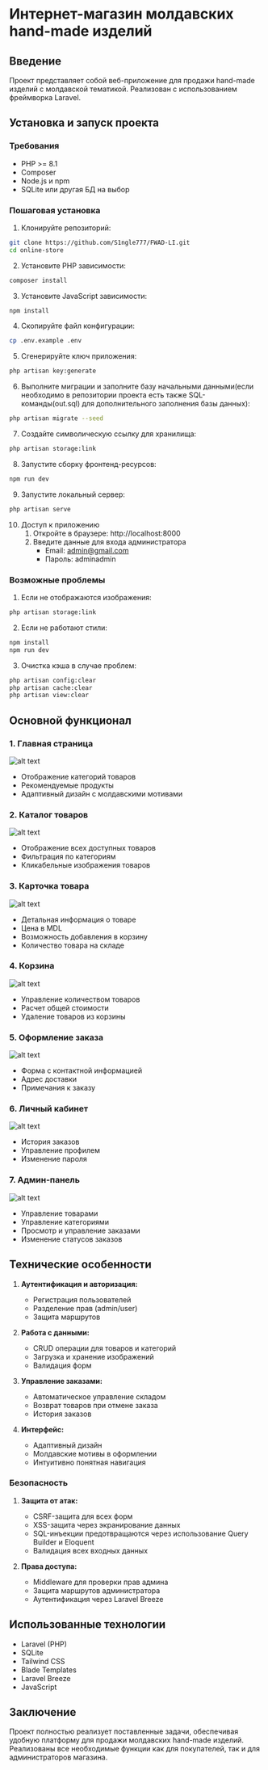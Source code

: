 # Интернет-магазин молдавских hand-made изделий

## Введение
Проект представляет собой веб-приложение для продажи hand-made изделий с молдавской тематикой. Реализован с использованием фреймворка Laravel.

## Установка и запуск проекта

### Требования
- PHP >= 8.1
- Composer
- Node.js и npm
- SQLite или другая БД на выбор

### Пошаговая установка

1. Клонируйте репозиторий:
```bash
git clone https://github.com/S1ngle777/FWAD-LI.git
cd online-store
```
2. Установите PHP зависимости:
```bash
composer install
```
3. Установите JavaScript зависимости:
```bash
npm install
```
4. Скопируйте файл конфигурации:
```bash
cp .env.example .env
```
5. Сгенерируйте ключ приложения:
```bash
php artisan key:generate
```
6. Выполните миграции и заполните базу начальными данными(если необходимо в репозитории проекта есть также SQL-команды(out.sql) для дополнительного заполнения базы данных):
```bash
php artisan migrate --seed
```
7. Создайте символическую ссылку для хранилища:
```bash
php artisan storage:link
```
8. Запустите сборку фронтенд-ресурсов:
```bash
npm run dev
```
9. Запустите локальный сервер:
```bash
php artisan serve
```
10. Доступ к приложению
    1.  Откройте в браузере: http://localhost:8000
    2.  Введите данные для входа администратора
        -  Email: admin@gmail.com
        -  Пароль: adminadmin

### Возможные проблемы

1. Если не отображаются изображения:
```bash 
php artisan storage:link
```
2. Если не работают стили:
```bash
npm install
npm run dev
```
3. Очистка кэша в случае проблем:
```bash
php artisan config:clear
php artisan cache:clear
php artisan view:clear
```

## Основной функционал

### 1. Главная страница
![alt text](screenshots/image.png)
- Отображение категорий товаров
- Рекомендуемые продукты
- Адаптивный дизайн с молдавскими мотивами

### 2. Каталог товаров
![alt text](screenshots/image-6.png)
- Отображение всех доступных товаров
- Фильтрация по категориям
- Кликабельные изображения товаров

### 3. Карточка товара
![alt text](screenshots/image-1.png)
- Детальная информация о товаре
- Цена в MDL
- Возможность добавления в корзину
- Количество товара на складе

### 4. Корзина
![alt text](screenshots/image-2.png)
- Управление количеством товаров
- Расчет общей стоимости
- Удаление товаров из корзины

### 5. Оформление заказа
![alt text](screenshots/image-3.png)
- Форма с контактной информацией
- Адрес доставки
- Примечания к заказу

### 6. Личный кабинет
![alt text](screenshots/image-4.png)
- История заказов
- Управление профилем
- Изменение пароля

### 7. Админ-панель
![alt text](screenshots/image-5.png)
- Управление товарами
- Управление категориями
- Просмотр и управление заказами
- Изменение статусов заказов

## Технические особенности
1. **Аутентификация и авторизация:**
   - Регистрация пользователей
   - Разделение прав (admin/user)
   - Защита маршрутов

2. **Работа с данными:**
   - CRUD операции для товаров и категорий
   - Загрузка и хранение изображений
   - Валидация форм

3. **Управление заказами:**
   - Автоматическое управление складом
   - Возврат товаров при отмене заказа
   - История заказов

4. **Интерфейс:**
   - Адаптивный дизайн
   - Молдавские мотивы в оформлении
   - Интуитивно понятная навигация

### Безопасность
1. **Защита от атак:**
   - CSRF-защита для всех форм
   - XSS-защита через экранирование данных
   - SQL-инъекции предотвращаются через использование Query Builder и Eloquent
   - Валидация всех входных данных

2. **Права доступа:**
   - Middleware для проверки прав админа
   - Защита маршрутов администратора
   - Аутентификация через Laravel Breeze

## Использованные технологии
- Laravel (PHP)
- SQLite
- Tailwind CSS
- Blade Templates
- Laravel Breeze
- JavaScript

## Заключение
Проект полностью реализует поставленные задачи, обеспечивая удобную платформу для продажи молдавских hand-made изделий. Реализованы все необходимые функции как для покупателей, так и для администраторов магазина.

